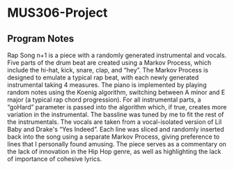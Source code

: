 # MUS306-Project

## Program Notes
Rap Song n+1 is a piece with a randomly generated instrumental and vocals. Five parts of the drum beat are created using a Markov Process, which include the hi-hat, kick, snare, clap, and “hey”. The Markov Process is designed to emulate a typical rap beat, with each newly generated instrumental taking 4 measures. The piano is implemented by playing random notes using the Koenig algorithm, switching between A minor and E major (a typical rap chord progression). For all instrumental parts, a “goHard” parameter is passed into the algorithm which, if true, creates more variation in the instrumental. The bassline was tuned by me to fit the rest of the instrumentals. The vocals are taken from a vocal-isolated version of Lil Baby and Drake's “Yes Indeed”. Each line was sliced and randomly inserted back into the song using a separate Markov Process, giving preference to lines that I personally found amusing. The piece serves as a commentary on the lack of innovation in the Hip Hop genre, as well as highlighting the lack of importance of cohesive lyrics.
